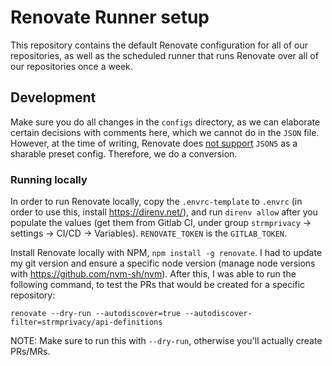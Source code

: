 # Renovate Runner setup

This repository contains the default Renovate configuration for all of our repositories, as well as the scheduled runner that runs Renovate over all of our repositories once a week.

## Development

Make sure you do all changes in the `configs` directory, as we can elaborate certain decisions with comments here, which we cannot do in the `JSON` file. However, at the time of writing, Renovate does [not support](https://github.com/renovatebot/renovate/issues/7674) `JSON5` as a sharable preset config. Therefore, we do a conversion.

### Running locally

In order to run Renovate locally, copy the `.envrc-template` to `.envrc` (in order to use this, install https://direnv.net/), and run `direnv allow` after you populate the values (get them from Gitlab CI, under group `strmprivacy` -> settings -> CI/CD -> Variables). `RENOVATE_TOKEN` is the `GITLAB_TOKEN`.

Install Renovate locally with NPM, `npm install -g renovate`. I had to update my git version and ensure a specific node version (manage node versions with https://github.com/nvm-sh/nvm). After this, I was able to run the following command, to test the PRs that would be created for a specific repository:

```
renovate --dry-run --autodiscover=true --autodiscover-filter=strmprivacy/api-definitions 
```

NOTE: Make sure to run this with `--dry-run`, otherwise you'll actually create PRs/MRs.
